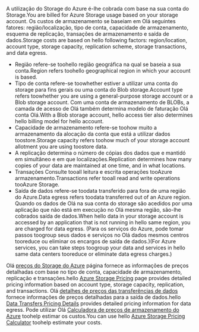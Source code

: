 <span data-ttu-id="d8b1c-101">A utilização do Storage do Azure é-lhe cobrada com base na sua conta do Storage.</span><span class="sxs-lookup"><span data-stu-id="d8b1c-101">You are billed for Azure Storage usage based on your storage account.</span></span> <span data-ttu-id="d8b1c-102">Os custos de armazenamento se baseiam em Olá seguintes fatores: região/localização, tipo de conta, capacidade de armazenamento, esquema de replicação, transações de armazenamento e saída de dados.</span><span class="sxs-lookup"><span data-stu-id="d8b1c-102">Storage costs are based on hello following factors: region/location, account type, storage capacity, replication scheme, storage transactions, and data egress.</span></span>

* <span data-ttu-id="d8b1c-103">Região refere-se toohello região geográfica na qual se baseia a sua conta.</span><span class="sxs-lookup"><span data-stu-id="d8b1c-103">Region refers toohello geographical region in which your account is based.</span></span>
* <span data-ttu-id="d8b1c-104">Tipo de conta refere-se toowhether estiver a utilizar uma conta do storage para fins gerais ou uma conta do Blob storage.</span><span class="sxs-lookup"><span data-stu-id="d8b1c-104">Account type refers toowhether you are using a general-purpose storage account or a Blob storage account.</span></span> <span data-ttu-id="d8b1c-105">Com uma conta de armazenamento de BLOBs, a camada de acesso de Olá também determina modelo de faturação Olá conta Olá.</span><span class="sxs-lookup"><span data-stu-id="d8b1c-105">With a Blob storage account, hello access tier also determines hello billing model for hello account.</span></span>
* <span data-ttu-id="d8b1c-106">Capacidade de armazenamento refere-se toohow muito a armazenamento da alocação da conta que está a utilizar dados toostore.</span><span class="sxs-lookup"><span data-stu-id="d8b1c-106">Storage capacity refers toohow much of your storage account allotment you are using toostore data.</span></span>
* <span data-ttu-id="d8b1c-107">A replicação determina o número de cópias dos dados que e mantidó em simultâneo e em que localizações.</span><span class="sxs-lookup"><span data-stu-id="d8b1c-107">Replication determines how many copies of your data are maintained at one time, and in what locations.</span></span>
* <span data-ttu-id="d8b1c-108">Transações Consulte tooall leitura e escrita operações tooAzure armazenamento.</span><span class="sxs-lookup"><span data-stu-id="d8b1c-108">Transactions refer tooall read and write operations tooAzure Storage.</span></span>
* <span data-ttu-id="d8b1c-109">Saída de dados refere-se toodata transferido para fora de uma região do Azure.</span><span class="sxs-lookup"><span data-stu-id="d8b1c-109">Data egress refers toodata transferred out of an Azure region.</span></span> <span data-ttu-id="d8b1c-110">Quando os dados de Olá na sua conta do storage são acedidos por uma aplicação que não está em execução no Olá mesma região, são-lhe cobrados saída de dados.</span><span class="sxs-lookup"><span data-stu-id="d8b1c-110">When hello data in your storage account is accessed by an application that is not running in hello same region, you are charged for data egress.</span></span> <span data-ttu-id="d8b1c-111">(Para os serviços do Azure, pode tomar passos toogroup seus dados e serviços no Olá dados mesmos centros tooreduce ou eliminar os encargos de saída de dados.)</span><span class="sxs-lookup"><span data-stu-id="d8b1c-111">(For Azure services, you can take steps toogroup your data and services in hello same data centers tooreduce or eliminate data egress charges.)</span></span>

<span data-ttu-id="d8b1c-112">Olá [preços do Storage do Azure](https://azure.microsoft.com/pricing/details/storage/) página fornece as informações de preços detalhadas com base no tipo de conta, capacidade de armazenamento, replicação e transações.</span><span class="sxs-lookup"><span data-stu-id="d8b1c-112">hello [Azure Storage Pricing](https://azure.microsoft.com/pricing/details/storage/) page provides detailed pricing information based on account type, storage capacity, replication, and transactions.</span></span> <span data-ttu-id="d8b1c-113">Olá [detalhes de preços das transferências de dados](https://azure.microsoft.com/pricing/details/data-transfers/) fornece informações de preços detalhadas para a saída de dados.</span><span class="sxs-lookup"><span data-stu-id="d8b1c-113">hello [Data Transfers Pricing Details](https://azure.microsoft.com/pricing/details/data-transfers/) provides detailed pricing information for data egress.</span></span> <span data-ttu-id="d8b1c-114">Pode utilizar Olá [Calculadora de preços de armazenamento do Azure](https://azure.microsoft.com/pricing/calculator/?scenario=data-management) toohelp estimar os custos.</span><span class="sxs-lookup"><span data-stu-id="d8b1c-114">You can use hello [Azure Storage Pricing Calculator](https://azure.microsoft.com/pricing/calculator/?scenario=data-management) toohelp estimate your costs.</span></span>

